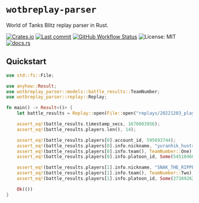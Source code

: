 # `wotbreplay-parser`

World of Tanks Blitz replay parser in Rust.

[![Crates.io](https://img.shields.io/crates/v/wotbreplay-parser)](https://crates.io/crates/wotbreplay-parser)
[![Last commit](https://img.shields.io/github/last-commit/eigenein/wotbreplay-parser)](https://github.com/eigenein/wotbreplay-parser/commits/main)
[![GitHub Workflow Status](https://img.shields.io/github/actions/workflow/status/eigenein/wotbreplay-parser/check.yaml)](https://github.com/eigenein/wotbreplay-parser/actions)
![License: MIT](https://img.shields.io/crates/l/wotbreplay-parser)
[![docs.rs](https://img.shields.io/docsrs/wotbreplay-parser)](https://docs.rs/wotbreplay-parser)

## Quickstart

```rust
use std::fs::File;

use anyhow::Result;
use wotbreplay_parser::models::battle_results::TeamNumber;
use wotbreplay_parser::replay::Replay;

fn main() -> Result<()> {
    let battle_results = Replay::open(File::open("replays/20221203_player_results.wotbreplay")?)?.read_battle_results()?;

    assert_eq!(battle_results.timestamp_secs, 1670083956);
    assert_eq!(battle_results.players.len(), 14);

    assert_eq!(battle_results.players[0].account_id, 595693744);
    assert_eq!(battle_results.players[0].info.nickname, "yuranhik_hustriy26");
    assert_eq!(battle_results.players[0].info.team(), TeamNumber::One);
    assert_eq!(battle_results.players[0].info.platoon_id, Some(545104609));

    assert_eq!(battle_results.players[1].info.nickname, "SNAK_THE_RIPPER");
    assert_eq!(battle_results.players[1].info.team(), TeamNumber::Two);
    assert_eq!(battle_results.players[1].info.platoon_id, Some(273692628));

    Ok(())
}
```
